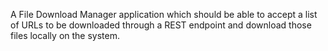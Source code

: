 A File Download Manager application which should be able to accept a list of URLs to be downloaded through a REST endpoint and download those files locally on the system.
